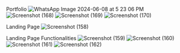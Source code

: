 Portfolio
![WhatsApp Image 2024-06-08 at 5 23 06 PM](https://github.com/Prateek0711/codsoft/assets/152788062/aced1561-2847-4a7c-9ea8-fb3121eea5df)
![Screenshot (168)](https://github.com/Prateek0711/codsoft/assets/152788062/b115acd4-f1b8-4389-9b51-29294869ef98)
![Screenshot (169)](https://github.com/Prateek0711/codsoft/assets/152788062/589a1c99-6055-4885-8f08-d8cf300ca082)
![Screenshot (170)](https://github.com/Prateek0711/codsoft/assets/152788062/e200d43d-5d19-4d08-aae0-b98784ba5fbd)

Landing Page
![Screenshot (158)](https://github.com/Prateek0711/codsoft/assets/152788062/82db5208-5d8a-41b7-bc89-b22d768cb5c3)

Landing Page Functionalities
![Screenshot (159)](https://github.com/Prateek0711/codsoft/assets/152788062/7bd20859-9f05-4117-8aa0-d545613832eb)
![Screenshot (160)](https://github.com/Prateek0711/codsoft/assets/152788062/57b2dfe3-2aa8-4ce8-9184-4942e3266325)
![Screenshot (161)](https://github.com/Prateek0711/codsoft/assets/152788062/122321b9-0436-4db0-b180-7b1fc22d887e)
![Screenshot (162)](https://github.com/Prateek0711/codsoft/assets/152788062/884eebd7-d07b-4c94-9fc2-198864579730)
